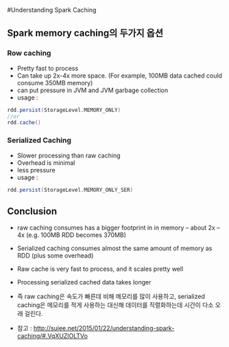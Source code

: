 #Understanding Spark Caching

## Spark memory caching의 두가지 옵션
### Row caching
- Pretty fast to process
- Can take up 2x-4x more space. (For example, 100MB data cached could consume 350MB memory)
- can put pressure in JVM and JVM garbage collection
- usage :
``` scala
rdd.persist(StorageLevel.MEMORY_ONLY)
//or
rdd.cache()
```

### Serialized Caching
- Slower processing than raw caching
- Overhead is minimal
- less pressure
- usage :
``` scala
rdd.persist(StorageLevel.MEMORY_ONLY_SER)
```

## Conclusion
- raw caching consumes has a bigger footprint in  in memory – about 2x – 4x (e.g. 100MB RDD becomes 370MB)
- Serialized caching consumes almost the same amount of memory as RDD (plus some overhead)
- Raw cache is very fast to process, and it scales pretty well
- Processing serialized cached data takes longer
- 즉 raw caching은 속도가 빠른데 비해 메모리를 많이 사용하고, serialized caching은 메모리를 적게 사용하는 대신해 데이터를 직렬화하는데 시간이 다소 오래 걸린다.


- 참고 : http://sujee.net/2015/01/22/understanding-spark-caching/#.VqXUZlOLTVo
